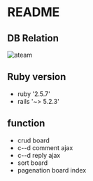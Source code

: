 # README

## DB Relation
![ateam](https://user-images.githubusercontent.com/43266182/69734290-11280200-1172-11ea-9a6c-f4e28617fb81.png)


## Ruby version
- ruby '2.5.7'
- rails '~> 5.2.3'

## function
- crud board
- c--d comment ajax
- c--d reply   ajax
- sort board
- pagenation board index
